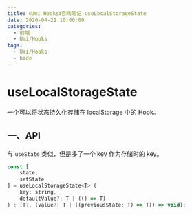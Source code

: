 ```yaml
---
title: 《Umi Hooks》官网笔记-useLocalStorageState
date: 2020-04-21 10:00:00
categories:
  - 前端
  - Umi/Hooks
tags:
  - Umi/Hooks
  - hide
---
```

# useLocalStorageState

一个可以将状态持久化存储在 localStorage 中的 Hook。

## 一、API

与 `useState` 类似，但是多了一个 key 作为存储时的 key。

```js
const [
    state,
    setState
] = useLocalStorageState<T> (
	key: string,
    defaultValue?: T | (() => T)
) : [T?, (value?: T | ((previousState: T) => T)) => void];
```

